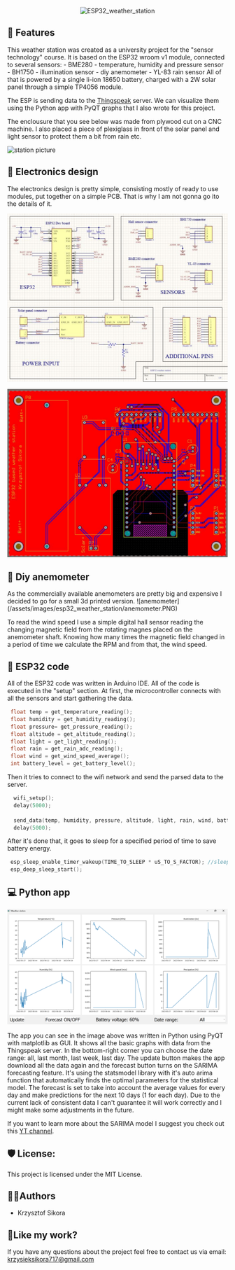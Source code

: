 <p align="center"><img src="https://socialify.git.ci/411568/ESP32_weather_station/image?description=1&name=1&pattern=Circuit+Board&theme=Dark" alt="ESP32_weather_station" width="640" height="320" /></p>


<h2>🧐 Features</h2>
This weather station was created as a university project for the "sensor technology" course. It is based on the ESP32 wroom v1 module, connected to several sensors:
 - BME280 - temperature, humidity and pressure sensor
 - BH1750 - illumination sensor
 - diy anemometer
 - YL-83 rain sensor
All of that is powered by a single li-ion 18650 battery, charged with a 2W solar panel through a simple TP4056 module.

The ESP is sending data to the [Thingspeak](https://thingspeak.com) server. We can visualize them using the Python app with PyQT graphs that I also wrote for this project.

The enclousure that you see below was made from plywood cut on a CNC machine. I also placed a piece of plexiglass in front of the solar panel and light sensor to protect them a bit from rain etc.


![station picture](/images/picture_1.jpg)

<h2>📱 Electronics design</h2>

The electronics design is pretty simple, consisting mostly of ready to use modules, put together on a simple PCB. That is why I am not gonna go ito the details of it.

![schematic](/images/schematic_1.PNG)

![PCB](/images/pcb_1.PNG)


<h2>🎐 Diy anemometer</h2>
As the commercially available anemometers are pretty big and expensive I decided to go for a small 3d printed version.
![anemometer](/assets/images/esp32_weather_station/anemometer.PNG)

To read the wind speed I use a simple digital hall sensor reading the changing magnetic field from the rotating magnes placed on the anemometer shaft. 
Knowing how many times the magnetic field changed in a period of time we calculate the RPM and from that, the wind speed.


<h2>📧 ESP32 code</h2>

All of the ESP32 code was written in Arduino IDE. All of the code is executed in the "setup" section.
At first, the microcontroller connects with all the sensors and start gathering the data.
 ```c
  float temp = get_temperature_reading();
  float humidity = get_humidity_reading();
  float pressure= get_pressure_reading();
  float altitude = get_altitude_reading();
  float light = get_light_reading();
  float rain = get_rain_adc_reading();
  float wind = get_wind_speed_average();
  int battery_level = get_battery_level();
``` 
Then it tries to connect to the wifi network and send the parsed data to the server.
```c
  wifi_setup();
  delay(5000);

  send_data(temp, humidity, pressure, altitude, light, rain, wind, battery_level);
  delay(5000);
```
After it's done that, it goes to sleep for a specified period of time to save battery energy.
 ```c
  esp_sleep_enable_timer_wakeup(TIME_TO_SLEEP * uS_TO_S_FACTOR); //sleep for x minutes
  esp_deep_sleep_start();
 ```

<h2>💻 Python app</h2>

![GUI view](/images/gui_view.png)

The app you can see in the image above was written in Python using PyQT with matplotlib as GUI. It shows all the basic graphs with data from the Thingspeak server.
In the bottom-right corner you can choose the date range: all, last month, last week, last day. The update button makes the app download all the data again and the forecast button 
turns on the SARIMA forecasting feature. It's using the statsmodel library with it's auto arima function that automatically finds the optimal parameters for the 
statistical model. The forecast is set to take into account the average values for every day and make predictions for the next 10 days (1 for each day). Due to the current lack of consistent data I can't 
guarantee it will work correctly and I might make some adjustments in the future.

If you want to learn more about the SARIMA model I suggest you check out this [YT channel](https://www.youtube.com/@AricLaBarr).


<h2>🛡️ License:</h2>

This project is licensed under the MIT License.


<h2> 🙋‍♂️Authors </h2>

- Krzysztof Sikora

<h2>💖Like my work?</h2>

If you have any questions about the project feel free to contact us via email: krzysieksikora717@gmail.com






